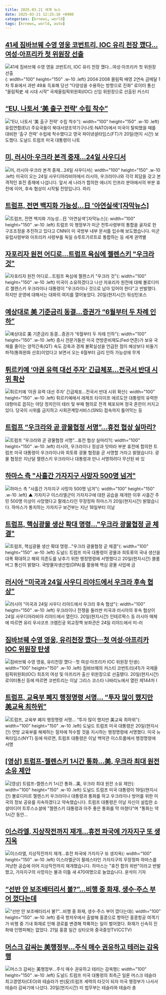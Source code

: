 ```yaml
---
title: 2025.03.21 세계 뉴스
date: 2025-03-21 12:25:16 +0900
categories: [krnews, world]
tags: [krnews, world, auto]
---
```

## [41세 짐바브웨 수영 영웅 코번트리, IOC 유리 천장 깼다…여성·아프리카 첫 위원장 선출](https://n.news.naver.com/mnews/article/016/0002445369)

![41세 짐바브웨 수영 영웅 코번트리, IOC 유리 천장 깼다…여성·아프리카 첫 위원장 선출](https://mimgnews.pstatic.net/image/origin/016/2025/03/21/2445369.jpg?type=nf220_150){: width="100" height="150" .w-10 .left}
2004·2008 올림픽 배영 2연속 금메달 1차 투표에서 과반 49표 득표해 당선 “다양성을 수용하는 방향으로 진화” 로이터 통신 “올림픽史 새 시대 시작” 국제올림픽위원회(IOC) 신임 위원장으로 선출된 커스티

## [“EU, 나토서 ‘美 출구 전략’ 수립 착수”](https://n.news.naver.com/mnews/article/011/0004464066)

![“EU, 나토서 ‘美 출구 전략’ 수립 착수”](https://mimgnews.pstatic.net/image/origin/011/2025/03/21/4464066.jpg?type=nf220_150){: width="100" height="150" .w-10 .left}
유럽연합(EU) 주요국들이 북대서양조약기구(나토·NATO)에서 미국이 탈퇴했을 때를 대비한 ‘출구 전략’ 수립에 착수했다고 영국 파이낸셜타임스(FT)가 20일(현지 시간) 보도했다. 도널드 트럼프 미국 대통령이 나토

## [미, 러시아·우크라 본격 중재…24일 사우디서](https://n.news.naver.com/mnews/article/055/0001241850)

![미, 러시아·우크라 본격 중재…24일 사우디서](https://mimgnews.pstatic.net/image/origin/055/2025/03/21/1241850.jpg?type=nf220_150){: width="100" height="150" .w-10 .left}
미국이 오는 24일 사우디아라비아에서 러시아, 우크라이나와 각각 회담을 갖고 본격적인 휴전 중재에 나섭니다. 앞서 세 나라가 합의한 에너지 인프라 분야에서의 부분 휴전에 이어, 후속 협상이 시작될 전망입니다. 파리

## [트럼프, 전면 백지화 가능성...日 '아연실색'[자막뉴스]](https://n.news.naver.com/mnews/article/052/0002168467)

![트럼프, 전면 백지화 가능성...日 '아연실색'[자막뉴스]](https://mimgnews.pstatic.net/image/origin/052/2025/03/21/2168467.jpg?type=nf220_150){: width="100" height="150" .w-10 .left}
트럼프 미 행정부가 미군 전투사령부의 통합을 골자로 한 구조조정을 추진하고 있다고 CNN이 미 국방부 내부 문서를 입수해 보도했습니다. 미군 유럽사령부와 아프리카 사령부를 독일 슈투트가르트로 통합하는 등 세계 권역별

## [자포리자 원전 어디로…트럼프 욕심에 젤렌스키 "우크라 것"](https://n.news.naver.com/mnews/article/421/0008143716)

![자포리자 원전 어디로…트럼프 욕심에 젤렌스키 "우크라 것"](https://mimgnews.pstatic.net/image/origin/421/2025/03/21/8143716.jpg?type=nf220_150){: width="100" height="150" .w-10 .left}
미국이 소유하겠다고 나선 자포리자 원전에 대해 볼로디미르 젤렌스키 우크라이나 대통령이 "우크라이나 것으로 남아 있어야 한다"고 반발했다. 하지만 운영에 대해서는 대화의 여지를 열어놓았다. 20일(현지시간) 워싱턴포스

## [예상대로 美 기준금리 동결…증권가 “6월부터 두 차례 인하”](https://n.news.naver.com/mnews/article/009/0005461978)

![예상대로 美 기준금리 동결…증권가 “6월부터 두 차례 인하”](https://mimgnews.pstatic.net/image/origin/009/2025/03/20/5461978.jpg?type=nf220_150){: width="100" height="150" .w-10 .left}
증시 전문가들은 미국 연방준비제도(Fed·연준)가 보유 국채를 줄이는 양적긴축(QT) 속도 감축과 경제 불확실성을 언급한 점이 예상보다 비둘기파적(통화완화 선호)이었다고 보면서 오는 6월부터 금리 인하 가능성에 무게

## [튀르키예 ‘야권 유력 대선 주자’ 긴급체포…전국서 반대 시위 확산](https://n.news.naver.com/mnews/article/032/0003358054)

![튀르키예 ‘야권 유력 대선 주자’ 긴급체포…전국서 반대 시위 확산](https://mimgnews.pstatic.net/image/origin/032/2025/03/20/3358054.jpg?type=nf220_150){: width="100" height="150" .w-10 .left}
튀르키예에서 레제프 타이이프 에르도안 대통령의 유력한 대항마로 꼽히는 야당 정치인이 테러 및 부패 혐의로 전격 체포되며 정국 혼란이 커지고 있다. 당국이 시위를 금지하고 사회관계망서비스(SNS) 접속까지 틀어막는 등

## [트럼프 “우크라와 곧 광물협정 서명”…휴전 협상 실마리?](https://n.news.naver.com/mnews/article/056/0011915638)

![트럼프 “우크라와 곧 광물협정 서명”…휴전 협상 실마리?](https://mimgnews.pstatic.net/image/origin/056/2025/03/21/11915638.jpg?type=nf220_150){: width="100" height="150" .w-10 .left}
러시아, 우크라이나 정상과 잇따라 부분 휴전에 합의한 트럼프 미국 대통령이 우크라이나와 희토류 광물 협정을 곧 서명할 거라고 밝혔습니다. 광물 협정은 지난달 젤렌스키 우크라이나 대통령과 만나 서명하려다 무산된 바 있

## [하마스 측 "사흘간 가자지구 사망자 500명 넘겨"](https://n.news.naver.com/mnews/article/055/0001241835)

![하마스 측 "사흘간 가자지구 사망자 500명 넘겨"](https://mimgnews.pstatic.net/image/origin/055/2025/03/21/1241835.jpg?type=nf220_150){: width="100" height="150" .w-10 .left}
▲ 가자지구 이스라엘군이 가자지구에 대한 공습을 재개한 이후 사흘간 주민 500명 이상이 사망했다고 팔레스타인 무장정파 하마스가 20일(현지시간) 밝혔습니다. 하마스가 통치하는 가자지구 보건부는 지난 18일부터 이날

## [트럼프, 핵심광물 생산 확대 명령…"우크라 광물협정 곧 체결"](https://n.news.naver.com/mnews/article/277/0005564773)

![트럼프, 핵심광물 생산 확대 명령…"우크라 광물협정 곧 체결"](https://mimgnews.pstatic.net/image/origin/277/2025/03/21/5564773.jpg?type=nf220_150){: width="100" height="150" .w-10 .left}
도널드 트럼프 미국 대통령이 광물과 희토류의 국내 생산을 대폭 확대하고 해외 의존도를 낮추기 위한 행정명령에 서명했다고 20일(현지시간) 블룸버그 통신이 밝혔다. 국방물자생산법(DPA)를 활용해 핵심 광물 사업에 금

## [러시아 "미국과 24일 사우디 리야드에서 우크라 후속 협상"](https://n.news.naver.com/mnews/article/008/0005168714)

![러시아 "미국과 24일 사우디 리야드에서 우크라 후속 협상"](https://mimgnews.pstatic.net/image/origin/008/2025/03/20/5168714.jpg?type=nf220_150){: width="100" height="150" .w-10 .left}
우크라이나 전쟁을 둘러싼 미국과 러시아의 후속 협상이 24일 사우디아라비아 리야드에서 열린다. 20일(현지시간) 인테르팍스 등 러시아 매체에 따르면 유리 우샤코프 크렘린궁 외교정책 보좌관은 24일 리야드에서 미-러

## [짐바브웨 수영 영웅, 유리천장 깼다···첫 여성·아프리카 IOC 위원장 탄생](https://n.news.naver.com/mnews/article/032/0003358116)

![짐바브웨 수영 영웅, 유리천장 깼다···첫 여성·아프리카 IOC 위원장 탄생](https://mimgnews.pstatic.net/image/origin/032/2025/03/21/3358116.jpg?type=nf220_150){: width="100" height="150" .w-10 .left}
짐바브웨의 커스티 코번트리(41)가 국제올림픽위원회(IOC) 최초의 여성 및 아프리카 출신 위원장으로 선출됐다. 20일(현지시간) 로이터통신 등에 따르면 코번트리는 이날 그리스 코스타 나바리노에서 열린 제144차 I

## [트럼프, 교육부 폐지 행정명령 서명… “투자 많이 했지만 美교육 최하위”](https://n.news.naver.com/mnews/article/005/0001764556)

![트럼프, 교육부 폐지 행정명령 서명… “투자 많이 했지만 美교육 최하위”](https://mimgnews.pstatic.net/image/origin/005/2025/03/21/1764556.jpg?type=nf220_150){: width="100" height="150" .w-10 .left}
도널드 트럼프 미국 대통령은 20일(현지시간) 연방 교육부를 해체하는 절차에 착수할 것을 지시하는 행정명령에 서명했다. 미국 뉴욕타임스(NYT) 등에 따르면, 트럼프 대통령은 이날 백악관 이스트룸에서 행정명령에 서명

## [[영상] 트럼프-젤렌스키 1시간 통화…美, 우크라 최대 원전 소유 제안](https://n.news.naver.com/mnews/article/001/0015276538)

![[영상] 트럼프-젤렌스키 1시간 통화…美, 우크라 최대 원전 소유 제안](https://mimgnews.pstatic.net/image/origin/001/2025/03/20/15276538.jpg?type=nf220_150){: width="100" height="150" .w-10 .left}
도널드 트럼프 미국 대통령이 19일(현지시간) 볼로디미르 젤렌스키 우크라이나 대통령과 통화를 하고 우크라이나 방어를 위한 미국의 정보 공유를 지속하겠다고 약속했습니다. 트럼프 대통령은 이날 자신이 설립한 소셜미디어 트루스소셜에 "젤렌스키 대통령과 아주 좋은 통화를 막 마쳤다"며 "통화는 약 1시간 동안...

## [이스라엘, 지상작전까지 재개…휴전 파국에 가자지구 또 생지옥](https://n.news.naver.com/mnews/article/422/0000723076)

![이스라엘, 지상작전까지 재개…휴전 파국에 가자지구 또 생지옥](https://mimgnews.pstatic.net/image/origin/422/2025/03/20/723076.jpg?type=nf220_150){: width="100" height="150" .w-10 .left}
이스라엘군이 팔레스타인 가자지구의 무장정파 하마스를 겨냥한 공습에 이어 지상작전까지 재개했습니다. 하마스는 "휴전 합의 위반"이라고 반발했고, 가자지구의 사망자는 불과 이틀 새 470여명으로 늘었습니다. 윤석이 기자

## [“선반 안 보조배터리서 불?”...비행 중 화재, 생수·주스 부어 껐다는데](https://n.news.naver.com/mnews/article/009/0005462505)

![“선반 안 보조배터리서 불?”...비행 중 화재, 생수·주스 부어 껐다는데](https://mimgnews.pstatic.net/image/origin/009/2025/03/21/5462505.jpg?type=nf220_150){: width="100" height="150" .w-10 .left}
중국 항저우에서 출발해 홍콩으로 향하던 홍콩항공 여객기가 비행 중 기내 화재로 인해 경로를 변경해 착륙하는 일이 벌어졌다. 화재가 신속히 진화돼 인명피해는 없었다. 21일 홍콩 일간 싱타오와 중국중앙TV(CCTV)

## [머스크 감싸는 美행정부…주식 매수 권유하고 테러는 감옥행](https://n.news.naver.com/mnews/article/277/0005564693)

![머스크 감싸는 美행정부…주식 매수 권유하고 테러는 감옥행](https://mimgnews.pstatic.net/image/origin/277/2025/03/21/5564693.jpg?type=nf220_150){: width="100" height="150" .w-10 .left}
도널드 트럼프 미국 대통령의 최측근 일론 머스크 테슬라 최고경영자(CEO)와 테슬라가 반(反)트럼프 세력의 타깃이 되자 미국 행정부가 나서서 테슬라 감싸기에 나섰다. 20일(현지시간) 미 법무부는 테슬라와 테슬라 충

